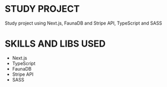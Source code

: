 # STUDY PROJECT
Study project using Next.js, FaunaDB and Stripe API, TypeScript and SASS

# SKILLS AND LIBS USED
- Next.js
- TypeScript
- FaunaDB
- Stripe API
- SASS
